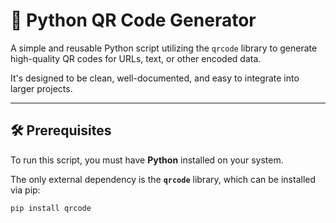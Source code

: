 # 🚀 Python QR Code Generator

A simple and reusable Python script utilizing the `qrcode` library to generate high-quality QR codes for URLs, text, or other encoded data.

It's designed to be clean, well-documented, and easy to integrate into larger projects.

---

## 🛠️ Prerequisites

To run this script, you must have **Python** installed on your system.

The only external dependency is the **`qrcode`** library, which can be installed via pip:

```bash
pip install qrcode
```

